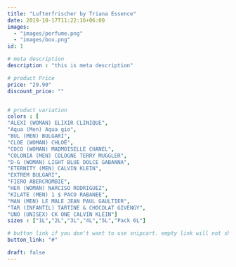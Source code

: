 ```yaml
---
title: "Lufterfrischer by Triana Essence"
date: 2019-10-17T11:22:16+06:00
images: 
  - "images/perfume.png"
  - "images/box.png"
id: 1

# meta description
description : "this is meta description"

# product Price
price: "29.90"
discount_price: ""


# product variation
colors : [
"ALEXI (WOMAN) ELIXIR CLINIQUE",
"Aqua (Men) Aqua gio",
"BUL (MEN) BULGARI",
"CLOE (WOMAN) CHLOË",
"COCO (WOMAN) MADMOISELLE CHANEL",
"COLONIA (MEN) COLOGNE TERRY MUGGLER",
"D-G (WOMAN) LIGHT BLUE DOLCE GABANNA",
"ETERNITY (MEN) CALVIN KLEIN",
"EXTREM BULGARI",
"FIERO ABERCROMBIE",
"HER (WOMAN) NARCISO RODRIGUEZ",
"KILATE (MEN) 1 $ PACO RABANEE",
"MAN (MEN) LE MALE JEAN PAUL GAULTIER",
"TAR (INFANTIL) TARTINE & CHOCOLAT GIVENGY",
"UNO (UNISEX) CK ONE CALVIN KLEIN"]
sizes : ["1L","2L","3L","4L","5L","Pack 6L"] 

# button link if you don't want to use snipcart. empty link will not show button
button_link: "#"

draft: false
---
```

